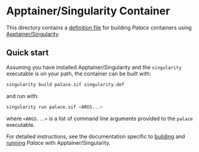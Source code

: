 <!--- Copyright Amazon.com, Inc. or its affiliates. All Rights Reserved. --->
<!--- SPDX-License-Identifier: Apache-2.0 --->
# Apptainer/Singularity Container

This directory contains a [definition file](singularity.def) for building *Palace*
containers using [Apptainer/Singularity](https://apptainer.org/).

## Quick start

Assuming you have installed Apptainer/Singularity and the `singularity` executable is on
your path, the container can be built with:

```bash
singularity build palace.sif singularity.def
```

and run with:

```bash
singularity run palace.sif <ARGS...>
```

where `<ARGS...>` is a list of command line arguments provided to the `palace` executable.

For detailed instructions, see the documentation specific to
[building](https://awslabs.github.io/palace/dev/install/#Build-using-Singularity/Apptainer)
and [running](https://awslabs.github.io/palace/dev/run/#Singularity/Apptainer) *Palace*
with Apptainer/Singularity.
